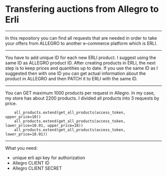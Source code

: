 # Transfering auctions from Allegro to Erli

***

In this repository you can find all requests that are needed in order to take your offers from ALLEGRO to another e-commerce platform which is ERLI. 

***
You have to add unique ID for each new ERLI product. I suggest using the same ID as ALLEGRO product ID. After creating products in ERLI, the next step is to keep prices and quantities up to date. If you use the same ID as I suggested then with one ID you can get actual information about the product in ALLEGRO and then PATCH it to ERLI with the same ID.

***
You can GET maximum 1000 products per request in Allegro. In my case, my store has about 2200 products. I divided all products into 3 requests by price. 
```
    all_products.extend(get_all_products(access_token, upper_price=10))
    all_products.extend(get_all_products(access_token, lower_price=10.01, upper_price=18))
    all_products.extend(get_all_products(access_token, lower_price=18.01))
```

***
What you need:

- unique erli api key for authorization 
- Allegro CLIENT ID
- Allegro CLIENT SECRET